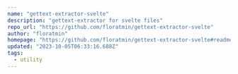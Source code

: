 ```yaml
---
name: "gettext-extractor-svelte"
description: "gettext-extractor for svelte files"
repo_url: "https://github.com/floratmin/gettext-extractor-svelte"
author: "floratmin"
homepage: "https://github.com/floratmin/gettext-extractor-svelte#readme"
updated: "2023-10-05T06:33:16.688Z"
tags: 
  - utility
---
```

